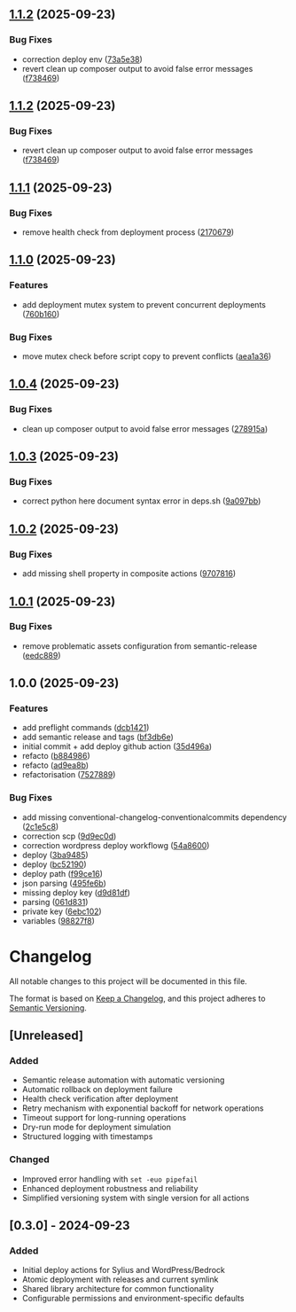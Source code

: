 ## [1.1.2](https://github.com/dediagency/.github/compare/v1.1.1...v1.1.2) (2025-09-23)


### Bug Fixes

* correction deploy env ([73a5e38](https://github.com/dediagency/.github/commit/73a5e38826807b1876e312ae24d14a363b4e49c8))
* revert clean up composer output to avoid false error messages ([f738469](https://github.com/dediagency/.github/commit/f7384693e21a51b2411259de48371ddd8c9e589a))

## [1.1.2](https://github.com/dediagency/.github/compare/v1.1.1...v1.1.2) (2025-09-23)


### Bug Fixes

* revert clean up composer output to avoid false error messages ([f738469](https://github.com/dediagency/.github/commit/f7384693e21a51b2411259de48371ddd8c9e589a))

## [1.1.1](https://github.com/dediagency/.github/compare/v1.1.0...v1.1.1) (2025-09-23)


### Bug Fixes

* remove health check from deployment process ([2170679](https://github.com/dediagency/.github/commit/217067928aab69203f1c06c83148006c6f3dba18))

## [1.1.0](https://github.com/dediagency/.github/compare/v1.0.4...v1.1.0) (2025-09-23)


### Features

* add deployment mutex system to prevent concurrent deployments ([760b160](https://github.com/dediagency/.github/commit/760b16020450fdcef212ab9b32dd196c99498614))


### Bug Fixes

* move mutex check before script copy to prevent conflicts ([aea1a36](https://github.com/dediagency/.github/commit/aea1a3609770e363b6923763c754e64667b74157))

## [1.0.4](https://github.com/dediagency/.github/compare/v1.0.3...v1.0.4) (2025-09-23)


### Bug Fixes

* clean up composer output to avoid false error messages ([278915a](https://github.com/dediagency/.github/commit/278915abe0483e62fb87d2ad02f95ef2a065d321))

## [1.0.3](https://github.com/dediagency/.github/compare/v1.0.2...v1.0.3) (2025-09-23)


### Bug Fixes

* correct python here document syntax error in deps.sh ([9a097bb](https://github.com/dediagency/.github/commit/9a097bb10204c90104b928edba6cf7de0a10460b))

## [1.0.2](https://github.com/dediagency/.github/compare/v1.0.1...v1.0.2) (2025-09-23)


### Bug Fixes

* add missing shell property in composite actions ([9707816](https://github.com/dediagency/.github/commit/9707816935667953797f4eb1c6b1c96f2643aad5))

## [1.0.1](https://github.com/dediagency/.github/compare/v1.0.0...v1.0.1) (2025-09-23)


### Bug Fixes

* remove problematic assets configuration from semantic-release ([eedc889](https://github.com/dediagency/.github/commit/eedc889534519791b998e639c3e7021183299bf2))

## 1.0.0 (2025-09-23)


### Features

* add preflight commands ([dcb1421](https://github.com/dediagency/.github/commit/dcb14211bfb809c5d8b08605105bb6f303c39802))
* add semantic release and tags ([bf3db6e](https://github.com/dediagency/.github/commit/bf3db6e148512a704474f49fc17af4a438e2fc30))
* initial commit + add deploy github action ([35d496a](https://github.com/dediagency/.github/commit/35d496a10f22d50f01ecbd3931a68e18668163a1))
* refacto ([b884986](https://github.com/dediagency/.github/commit/b884986f42d67ec61f4e443caeb49d40f15f57e1))
* refacto ([ad9ea8b](https://github.com/dediagency/.github/commit/ad9ea8b96bd34070a1740612fe4adc03a9423ebb))
* refactorisation ([7527889](https://github.com/dediagency/.github/commit/7527889b51280e6aeca5b880b8d1d8c2e88e6efa))


### Bug Fixes

* add missing conventional-changelog-conventionalcommits dependency ([2c1e5c8](https://github.com/dediagency/.github/commit/2c1e5c83f9297acb1531ac1c5c1c9b31b476ea68))
* correction scp ([9d9ec0d](https://github.com/dediagency/.github/commit/9d9ec0dc1e7040017af65feed872cb519039bb3c))
* correction wordpress deploy workflowg ([54a8600](https://github.com/dediagency/.github/commit/54a860081189bcf49e83f68205409cb5288ddd5b))
* deploy ([3ba9485](https://github.com/dediagency/.github/commit/3ba94853294ed9b00998174963e1399bed001f74))
* deploy ([bc52190](https://github.com/dediagency/.github/commit/bc52190f3efd31631b48d9d6c7714cb88c4f7610))
* deploy path ([f99ce16](https://github.com/dediagency/.github/commit/f99ce16a9fde487901946c0243766c6a351a292a))
* json parsing ([495fe6b](https://github.com/dediagency/.github/commit/495fe6b1ebe75928d8e28c9a54236b69990b853d))
* missing deploy key ([d9d81df](https://github.com/dediagency/.github/commit/d9d81df7cc903433c5fd12b8c08b492e3d6fa449))
* parsing ([061d831](https://github.com/dediagency/.github/commit/061d8316b3fc478a88b079f5446ad848ae7f4a8e))
* private key ([6ebc102](https://github.com/dediagency/.github/commit/6ebc1028dd3a8196a8d02638c9b042cc5e5ad395))
* variables ([98827f8](https://github.com/dediagency/.github/commit/98827f85ac5320fbc495e52af361881d74d1f12b))

# Changelog

All notable changes to this project will be documented in this file.

The format is based on [Keep a Changelog](https://keepachangelog.com/en/1.0.0/),
and this project adheres to [Semantic Versioning](https://semver.org/spec/v2.0.0.html).

## [Unreleased]

### Added
- Semantic release automation with automatic versioning
- Automatic rollback on deployment failure
- Health check verification after deployment
- Retry mechanism with exponential backoff for network operations
- Timeout support for long-running operations
- Dry-run mode for deployment simulation
- Structured logging with timestamps

### Changed
- Improved error handling with `set -euo pipefail`
- Enhanced deployment robustness and reliability
- Simplified versioning system with single version for all actions

## [0.3.0] - 2024-09-23

### Added
- Initial deploy actions for Sylius and WordPress/Bedrock
- Atomic deployment with releases and current symlink
- Shared library architecture for common functionality
- Configurable permissions and environment-specific defaults
